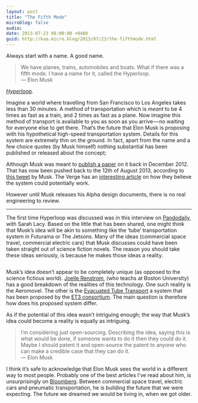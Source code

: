 ```yaml
---
layout: post
title: "The Fifth Mode"
microblog: false
audio: 
date: 2013-07-23 08:00:00 +0400
guid: http://kaa.micro.blog/2013/07/23/the-fifthmode.html
---
```

<p>Always start with a name. A good name.</p>

<blockquote>
  <p>We have planes, trains, automobiles and boats. What if there was a fifth mode. I have a name for it, called the Hyperloop.<br />
  — Elon Musk</p>
</blockquote>

<p><a href="http://en.wikipedia.org/wiki/Hyperloop"><em>Hyperloop</em></a>.</p>

<p>Imagine a world where travelling from San Francisco to Los Angeles takes less than 30 minutes. A method of transportation which is <em>meant</em> to be 4 times as fast as a train, and 2 times as fast as a plane. Now imagine this method of transport is available to you as soon as you arrive — no waiting for everyone else to get there. That’s the future that Elon Musk is proposing with his hypothetical high-speed transportation system. Details for this system are extremely thin on the ground. In fact, apart from the name and a few choice quotes (by Musk himself) nothing substantial has been published or released about the concept;</p>

<p>Although Musk was meant to <a href="http://www.wired.co.uk/news/archive/2012-11/19/elon-musk-on-hyperloop">publish a paper</a> on it back in December 2012. That has now been pushed back to the 12th of August 2013, according to <a href="http://www.theverge.com/2013/7/15/4524726/elon-musk-will-reveal-plans-for-hyperloop-august-12th">this tweet</a> by Musk. The Verge has an <a href="http://www.theverge.com/2013/7/18/4534476/how-will-elon-musks-hyperloop-work">interesting article</a> on how they believe the system could potentially work.</p>

<p>However until Musk releases his Alpha design documents, there is no real engineering to review.</p>

<hr /><p>The first time Hyperloop was discussed was in this interview on <a href="http://pandodaily.com/2012/07/12/pandomonthly-presents-a-fireside-chat-with-elon-musk/">Pandodaily</a>, with Sarah Lacy. Based on the little that has been shared, one might think that Musk’s idea will be akin to something like the ‘tube’ transportation system in Futurama or The Jetsons. Many of the ideas (commercial space travel, commercial electric cars) that Musk discusses could have been taken straight out of science fiction novels. The reason you should take these ideas seriously, is because he makes those ideas a reality.</p>

<p><img src="https://www.kaa.bz/uploads/2018/db6ca643d4.jpg" alt="" /></p>

<p>Musk’s idea doesn’t appear to be completely unique (as opposed to the science fictious world). <a href="http://couldthishappen.com/?p=381">Joelle Renstrom</a>, (who teachs at Boston University) has a good breakdown of the realities of this technology. One such reality is the Aeromovel. The other is the <a href="http://www.youtube.com/watch?v=McpWcn-1RZU">Evacuated Tube Transport</a> a system that has been proposed by the <a href="http://www.et3.com/">ET3 consortium</a>. The main question is therefore how does his proposed system differ.</p>

<p>As if the potential of this idea wasn’t intriguing enough; the way that Musk’s idea could become a reality is equally as intriguing.</p>

<blockquote>
  <p>I’m considering just open-sourcing. Describing the idea, saying this is what would be done, if someone wants to do it then they could do it. Maybe I should patent it and open-source the patent to anyone who can make a credible case that they can do it.<br />
  — Elon Musk</p>
</blockquote>

<p>I think it’s safe to acknowledge that Elon Musk sees the world in a different way to most people. Probably one of the best articles I’ve read about him, is unsurprisingly on <a href="http://www.businessweek.com/articles/2012-09-13/elon-musk-the-21st-century-industrialist">Bloomberg</a>. Between commercial space travel, electric cars and pneumatic transportation, he is building the future that we were expecting. The future we dreamed we would be living in, when we got older.</p>
